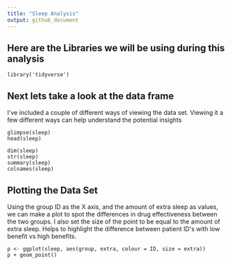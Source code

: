 ```yaml
---
title: "Sleep Analysis"
output: github_document
---
```

## Here are the Libraries we will be using during this analysis
```{r libraries, message= FALSE}
library('tidyverse')
```

## Next lets take a look at the data frame
I've included a couple of different ways of viewing the data set. Viewing it a few different ways can help understand the potential insights

```{r look at data frame}
glimpse(sleep)
head(sleep)

dim(sleep)
str(sleep)
summary(sleep)
colnames(sleep)
```

## Plotting the Data Set
Using the group ID as the X axis, and the amount of extra sleep as values, we can make a plot to spot the differences in drug effectiveness between the two groups.
I also set the size of the point to be equal to the amount of extra sleep. Helps to highlight the difference between patient ID's with low benefit vs high benefits. 

```{r plots}
p <- ggplot(sleep, aes(group, extra, colour = ID, size = extra))
p + geom_point()
```
